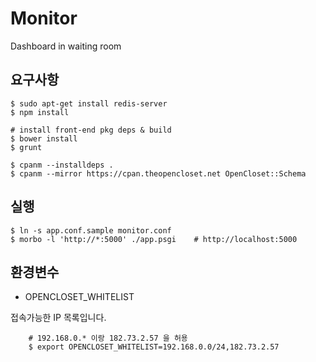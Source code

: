 # Monitor #

Dashboard in waiting room

## 요구사항 ##

    $ sudo apt-get install redis-server
    $ npm install

    # install front-end pkg deps & build
    $ bower install
    $ grunt

    $ cpanm --installdeps .
    $ cpanm --mirror https://cpan.theopencloset.net OpenCloset::Schema

## 실행 ##

    $ ln -s app.conf.sample monitor.conf
    $ morbo -l 'http://*:5000' ./app.psgi    # http://localhost:5000

## 환경변수 ##

- OPENCLOSET_WHITELIST

접속가능한 IP 목록입니다.

        # 192.168.0.* 이랑 182.73.2.57 을 허용
        $ export OPENCLOSET_WHITELIST=192.168.0.0/24,182.73.2.57
